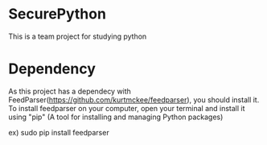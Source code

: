 # SecurePython
This is a team project for studying python

# Dependency 
As this project has a dependecy with FeedParser(https://github.com/kurtmckee/feedparser), you should install it.
To install feedparser on your computer, open your terminal and install it using "pip" (A tool for installing and managing Python packages)

ex) sudo pip install feedparser
